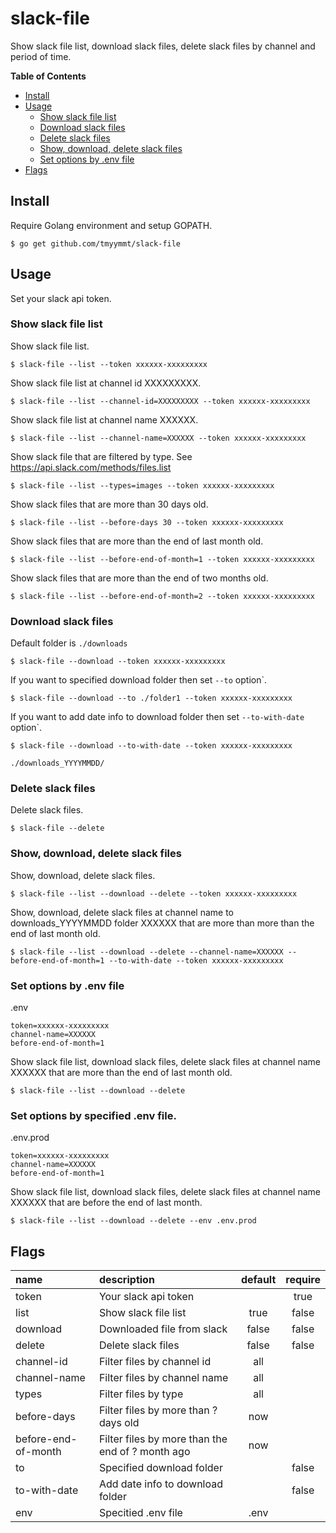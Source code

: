 # slack-file

Show slack file list, download slack files, delete slack files by channel and period of time.

**Table of Contents**

- [Install](#install)
- [Usage](#usage)
    - [Show slack file list](#show-slack-file-list)
    - [Download slack files](#download-slack-files)
    - [Delete slack files](#delete-slack-files)
    - [Show, download, delete slack files](#show-download-delete-slack-files)
    - [Set options by .env file](#set-options-by-env-file)
- [Flags](#flags)


## Install

Require Golang environment and setup GOPATH.

```
$ go get github.com/tmyymmt/slack-file
```

## Usage

Set your slack api token.


### Show slack file list

Show slack file list.
```
$ slack-file --list --token xxxxxx-xxxxxxxxx
```

Show slack file list at channel id XXXXXXXXX.
```
$ slack-file --list --channel-id=XXXXXXXXX --token xxxxxx-xxxxxxxxx
```

Show slack file list at channel name XXXXXX.
```
$ slack-file --list --channel-name=XXXXXX --token xxxxxx-xxxxxxxxx
```

Show slack file that are filtered by type. See https://api.slack.com/methods/files.list
```
$ slack-file --list --types=images --token xxxxxx-xxxxxxxxx
```

Show slack files that are more than 30 days old.
```
$ slack-file --list --before-days 30 --token xxxxxx-xxxxxxxxx
```

Show slack files that are more than the end of last month old.
```
$ slack-file --list --before-end-of-month=1 --token xxxxxx-xxxxxxxxx
```

Show slack files that are more than the end of two months old.
```
$ slack-file --list --before-end-of-month=2 --token xxxxxx-xxxxxxxxx
```

### Download slack files

Default folder is `./downloads`
```
$ slack-file --download --token xxxxxx-xxxxxxxxx
```

If you want to specified download folder then set `--to` option`.
```
$ slack-file --download --to ./folder1 --token xxxxxx-xxxxxxxxx
```

If you want to add date info to download folder then set `--to-with-date` option`.
```
$ slack-file --download --to-with-date --token xxxxxx-xxxxxxxxx
```
```
./downloads_YYYYMMDD/
```

### Delete slack files

Delete slack files.
```
$ slack-file --delete 
```

### Show, download, delete slack files

Show, download, delete slack files.
```
$ slack-file --list --download --delete --token xxxxxx-xxxxxxxxx
```

Show, download, delete slack files at channel name to downloads_YYYYMMDD folder XXXXXX that are more than more than the end of last month old.
```
$ slack-file --list --download --delete --channel-name=XXXXXX --before-end-of-month=1 --to-with-date --token xxxxxx-xxxxxxxxx
```

### Set options by .env file

.env
```
token=xxxxxx-xxxxxxxxx
channel-name=XXXXXX
before-end-of-month=1
```

Show slack file list, download slack files, delete slack files at channel name XXXXXX that are more than the end of last month old.
```
$ slack-file --list --download --delete
```

### Set options by specified .env file.

.env.prod
```
token=xxxxxx-xxxxxxxxx
channel-name=XXXXXX
before-end-of-month=1
```

Show slack file list, download slack files, delete slack files at channel name XXXXXX that are before the end of last month.
```
$ slack-file --list --download --delete --env .env.prod
```

## Flags

| name | description | default | require |
| :--- | :---------- | :-----: | :-----: |
| token | Your slack api token |  | true |
| list | Show slack file list | true | false |
| download | Downloaded file from slack | false | false |
| delete | Delete slack files | false | false |
| channel-id | Filter files by channel id | all |  |
| channel-name | Filter files by channel name | all |  |
| types | Filter files by type | all |  |
| before-days | Filter files by more than ? days old | now |  |
| before-end-of-month | Filter files by more than the end of ? month ago | now |  |
| to | Specified download folder |  | false |
| to-with-date | Add date info to download folder |  | false |
| env | Specitied .env file | .env |  |
